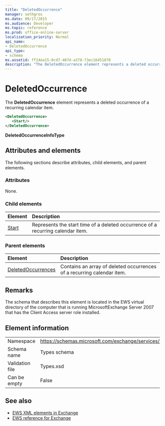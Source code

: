 ```yaml
---
title: "DeletedOccurrence"
manager: sethgros
ms.date: 09/17/2015
ms.audience: Developer
ms.topic: reference
ms.prod: office-online-server
localization_priority: Normal
api_name:
- DeletedOccurrence
api_type:
- schema
ms.assetid: ff24ea15-0cd7-407d-a378-73ec16451870
description: "The DeletedOccurrence element represents a deleted occurrence of a recurring calendar item."
---
```


# DeletedOccurrence

The **DeletedOccurrence** element represents a deleted occurrence of a recurring calendar item. 
  
```xml
<DeletedOccurrence>
   <Start/>
</DeletedOccurrence>
```

 **DeletedOccurrenceInfoType**
## Attributes and elements

The following sections describe attributes, child elements, and parent elements.
  
### Attributes

None.
  
### Child elements

|**Element**|**Description**|
|:-----|:-----|
|[Start](start.md) <br/> |Represents the start time of a deleted occurrence of a recurring calendar item.  <br/> |
   
### Parent elements

|**Element**|**Description**|
|:-----|:-----|
|[DeletedOccurrences](deletedoccurrences.md) <br/> |Contains an array of deleted occurrences of a recurring calendar item.  <br/> |
   
## Remarks

The schema that describes this element is located in the EWS virtual directory of the computer that is running MicrosoftExchange Server 2007 that has the Client Access server role installed.
  
## Element information

|||
|:-----|:-----|
|Namespace  <br/> |https://schemas.microsoft.com/exchange/services/2006/types  <br/> |
|Schema name  <br/> |Types schema  <br/> |
|Validation file  <br/> |Types.xsd  <br/> |
|Can be empty  <br/> |False  <br/> |
   
## See also

- [EWS XML elements in Exchange](ews-xml-elements-in-exchange.md)  
- [EWS reference for Exchange](ews-reference-for-exchange.md)

